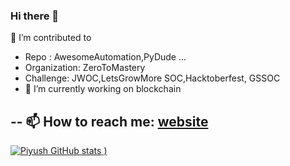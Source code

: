### Hi there 👋

<!--
**piyush4for/piyush4for** is a ✨ _special_ ✨ repository because its `README.md` (this file) appears on your GitHub profile.

Here are some ideas to get you started:
- 🔭 I’m currently working on 
-
- 👯 I’m looking to collaborate on ...
- 🤔 I’m looking for help with ...
- 💬 Ask me about ...

- 😄 Pronouns: ...
- ⚡ Fun fact: ...
-->
 🌱 I’m contributed to  
-   Repo : AwesomeAutomation,PyDude ...
-   Organization: ZeroToMastery
-   Challenge: JWOC,LetsGrowMore SOC,Hacktoberfest, GSSOC
-   🔭 I’m currently working on blockchain

-- 📫 How to reach me: [website](http://demo-portfolio.s3-website.ap-south-1.amazonaws.com/)
---
[![Piyush GitHub stats](https://github-readme-stats.vercel.app/api?username=piyush4for&show_icons=true&theme=radical)
)](https://github.com/piyush4for/)
